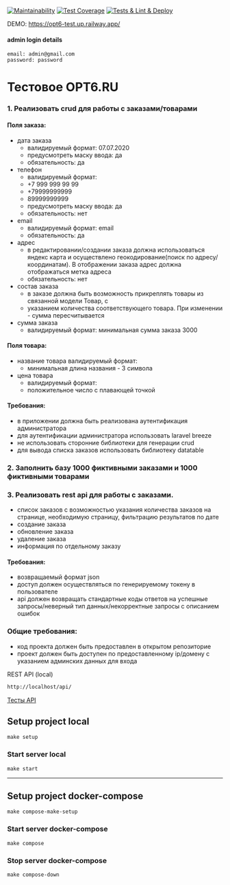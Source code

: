 [![Maintainability](https://api.codeclimate.com/v1/badges/41f99a51db2f3b9ed047/maintainability)](https://codeclimate.com/github/AslanAV/otp6-test/maintainability)
[![Test Coverage](https://api.codeclimate.com/v1/badges/41f99a51db2f3b9ed047/test_coverage)](https://codeclimate.com/github/AslanAV/otp6-test/test_coverage)
[![Tests & Lint & Deploy](https://github.com/AslanAV/otp6-test/actions/workflows/main.yml/badge.svg)](https://github.com/AslanAV/otp6-test/actions/workflows/main.yml)

DEMO: https://opt6-test.up.railway.app/

#### admin login details
```text
email: admin@gmail.com
password: password
```
# Тестовое OPT6.RU

### 1. Реализовать crud для работы с заказами/товарами
#### Поля заказа:
- дата заказа
   - валидируемый формат: 07.07.2020
   - предусмотреть маску ввода: да
   - обязательность: да
- телефон
   - валидируемый формат:
   - +7 999 999 99 99
   - +79999999999
   - 89999999999
   - предусмотреть маску ввода: да
   - обязательность: нет
- email
   - валидируемый формат: email
   - обязательность: да
- адрес
   - в редактировании/создании заказа должна использоваться яндекс карта и осуществлено геокодирование(поиск по адресу/координатам). В отображении заказа адрес должна отображаться метка адреса
   - обязательность: нет
- состав заказа
   - в заказе должна быть возможность прикреплять товары из связанной модели Товар, с
   - указанием количества соответствующего товара. При изменении - сумма пересчитывается
- сумма заказа
   - валидируемый формат: минимальная сумма заказа 3000
  
#### Поля товара:
- название товара
  валидируемый формат:
  - минимальная длина названия - 3 символа
- цена товара
   - валидируемый формат: 
   - положительное число с плавающей точкой
  
#### Требования:
- в приложении должна быть реализована аутентификация администратора
- для аутентификации администратора использовать laravel breeze
- не использовать сторонние библиотеки для генерации crud
- для вывода списка заказов использовать библиотеку datatable
  
### 2. Заполнить базу 1000 фиктивными заказами и 1000 фиктивными товарами

### 3. Реализовать rest api для работы с заказами.
- список заказов с возможностью указания количества заказов на странице, необходимую
  страницу, фильтрацию результатов по дате
- создание заказа
- обновление заказа
- удаление заказа
- информация по отдельному заказу

#### Требования:
- возвращаемый формат json
- доступ должен осуществляться по генерируемому токену в пользователе
- api должен возвращать стандартные коды ответов на успешные запросы/неверный тип
  данных/некорректные запросы с описанием ошибок



### Общие требования:
- код проекта должен быть предоставлен в открытом репозиторие
- проект должен быть доступен по предоставленному ip/домену с указанием админских
  данных для входа

  
REST API (local)
```bash
http://localhost/api/
```

[Тесты API]()

## Setup project local

```shell
make setup
```

### Start server local
```shell
make start
```

***

## Setup project docker-compose
```shell
make compose-make-setup
```

### Start server docker-compose
```shell
make compose
```

### Stop server docker-compose
```shell
make compose-down
```
